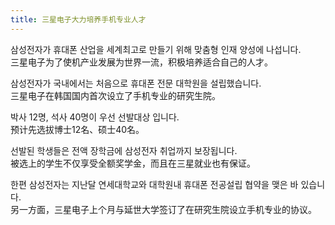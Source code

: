 ```yaml
---
title: 三星电子大力培养手机专业人才
---
```


<p>삼성전자가 휴대폰 산업을 세계최고로 만들기 위해 맞춤형 인재 양성에 나섭니다.<br />三星电子为了使机产业发展为世界一流，积极培养适合自己的人才。</p>



<p>삼성전자가 국내에서는 처음으로 휴대폰 전문 대학원을 설립했습니다.<br />三星电子在韩国国内首次设立了手机专业的研究生院。</p>



<p>박사 12명, 석사 40명이 우선 선발대상 입니다.<br />预计先选拔博士12名、硕士40名。 </p>



<p>선발된 학생들은 전액 장학금에 삼성전자 취업까지 보장됩니다.<br />被选上的学生不仅享受全额奖学金，而且在三星就业也有保证。</p>



<p>한편 삼성전자는 지난달 연세대학교와 대학원내 휴대폰 전공설립 협약을 맺은 바 있습니다.<br />另一方面，三星电子上个月与延世大学签订了在研究生院设立手机专业的协议。</p>


